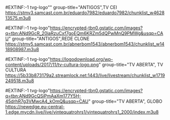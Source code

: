 #EXTINF:-1 tvg-logo""
group-title="ANTIGOS",TV CEI
https://stmv3.samcast.com.br/eduardo7982/eduardo7982/chunklist_w462813575.m3u8

#EXTINF:-1 tvg-logo"https://encrypted-tbn0.gstatic.com/images?q=tbn:ANd9GcR_20iaRzuCxf7goEQm6KRZm5dQPwMnQ9PMWg&usqp=CAU"
group-title="ANTIGOS",REDE CLONE
https://stmv5.samcast.com.br/abnerbom1543/abnerbom1543/chunklist_w1418908987.m3u8

#EXTINF:-1 tvg-logo"https://logodownload.org/wp-content/uploads/2017/11/tv-cultura-logo.png"
group-title="TV ABERTA", TV CULTURA
https://5b33b873179a2.streamlock.net:1443/live/livestream/chunklist_w1719249518.m3u8

#EXTINF:-1 tvg-logo"https://encrypted-tbn0.gstatic.com/images?q=tbn:ANd9GcQSiPmAaXm177Y5H-45drhR7g3VMwcA4_kOmQ&usqp=CAU"
group-title="TV ABERTA", GLOBO
https://newedge.eu-central-1.edge.mycdn.live/live/vintequatrohrs1/vintequatrohrs1_2000/index.m3u8
